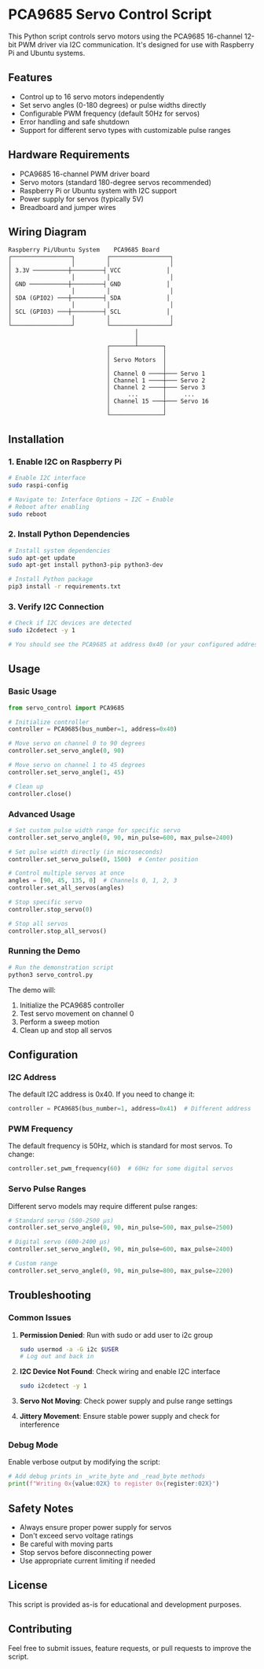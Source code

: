 # PCA9685 Servo Control Script

This Python script controls servo motors using the PCA9685 16-channel 12-bit PWM driver via I2C communication. It's designed for use with Raspberry Pi and Ubuntu systems.

## Features

- Control up to 16 servo motors independently
- Set servo angles (0-180 degrees) or pulse widths directly
- Configurable PWM frequency (default 50Hz for servos)
- Error handling and safe shutdown
- Support for different servo types with customizable pulse ranges

## Hardware Requirements

- PCA9685 16-channel PWM driver board
- Servo motors (standard 180-degree servos recommended)
- Raspberry Pi or Ubuntu system with I2C support
- Power supply for servos (typically 5V)
- Breadboard and jumper wires

## Wiring Diagram

```
Raspberry Pi/Ubuntu System    PCA9685 Board
┌─────────────────┐         ┌─────────────────┐
│                 │         │                 │
│ 3.3V ──────────┼─────────┤ VCC             │
│                 │         │                 │
│ GND ───────────┼─────────┤ GND             │
│                 │         │                 │
│ SDA (GPIO2) ───┼─────────┤ SDA             │
│                 │         │                 │
│ SCL (GPIO3) ───┼─────────┤ SCL             │
│                 │         │                 │
└─────────────────┘         └─────────────────┘
                                    │
                                    │
                            ┌───────┴───────┐
                            │               │
                            │ Servo Motors  │
                            │               │
                            │ Channel 0 ────┼─── Servo 1
                            │ Channel 1 ────┼─── Servo 2
                            │ Channel 2 ────┼─── Servo 3
                            │     ...       │     ...
                            │ Channel 15 ───┼─── Servo 16
                            │               │
                            └───────────────┘
```

## Installation

### 1. Enable I2C on Raspberry Pi

```bash
# Enable I2C interface
sudo raspi-config

# Navigate to: Interface Options → I2C → Enable
# Reboot after enabling
sudo reboot
```

### 2. Install Python Dependencies

```bash
# Install system dependencies
sudo apt-get update
sudo apt-get install python3-pip python3-dev

# Install Python package
pip3 install -r requirements.txt
```

### 3. Verify I2C Connection

```bash
# Check if I2C devices are detected
sudo i2cdetect -y 1

# You should see the PCA9685 at address 0x40 (or your configured address)
```

## Usage

### Basic Usage

```python
from servo_control import PCA9685

# Initialize controller
controller = PCA9685(bus_number=1, address=0x40)

# Move servo on channel 0 to 90 degrees
controller.set_servo_angle(0, 90)

# Move servo on channel 1 to 45 degrees
controller.set_servo_angle(1, 45)

# Clean up
controller.close()
```

### Advanced Usage

```python
# Set custom pulse width range for specific servo
controller.set_servo_angle(0, 90, min_pulse=600, max_pulse=2400)

# Set pulse width directly (in microseconds)
controller.set_servo_pulse(0, 1500)  # Center position

# Control multiple servos at once
angles = [90, 45, 135, 0]  # Channels 0, 1, 2, 3
controller.set_all_servos(angles)

# Stop specific servo
controller.stop_servo(0)

# Stop all servos
controller.stop_all_servos()
```

### Running the Demo

```bash
# Run the demonstration script
python3 servo_control.py
```

The demo will:
1. Initialize the PCA9685 controller
2. Test servo movement on channel 0
3. Perform a sweep motion
4. Clean up and stop all servos

## Configuration

### I2C Address

The default I2C address is 0x40. If you need to change it:

```python
controller = PCA9685(bus_number=1, address=0x41)  # Different address
```

### PWM Frequency

The default frequency is 50Hz, which is standard for most servos. To change:

```python
controller.set_pwm_frequency(60)  # 60Hz for some digital servos
```

### Servo Pulse Ranges

Different servo models may require different pulse ranges:

```python
# Standard servo (500-2500 μs)
controller.set_servo_angle(0, 90, min_pulse=500, max_pulse=2500)

# Digital servo (600-2400 μs)
controller.set_servo_angle(0, 90, min_pulse=600, max_pulse=2400)

# Custom range
controller.set_servo_angle(0, 90, min_pulse=800, max_pulse=2200)
```

## Troubleshooting

### Common Issues

1. **Permission Denied**: Run with sudo or add user to i2c group
   ```bash
   sudo usermod -a -G i2c $USER
   # Log out and back in
   ```

2. **I2C Device Not Found**: Check wiring and enable I2C interface
   ```bash
   sudo i2cdetect -y 1
   ```

3. **Servo Not Moving**: Check power supply and pulse range settings

4. **Jittery Movement**: Ensure stable power supply and check for interference

### Debug Mode

Enable verbose output by modifying the script:

```python
# Add debug prints in _write_byte and _read_byte methods
print(f"Writing 0x{value:02X} to register 0x{register:02X}")
```

## Safety Notes

- Always ensure proper power supply for servos
- Don't exceed servo voltage ratings
- Be careful with moving parts
- Stop servos before disconnecting power
- Use appropriate current limiting if needed

## License

This script is provided as-is for educational and development purposes.

## Contributing

Feel free to submit issues, feature requests, or pull requests to improve the script.

